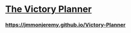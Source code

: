 # [The Victory Planner](https://jmmonjeremy.github.io/Victory-Planner/)
### https://jmmonjeremy.github.io/Victory-Planner
